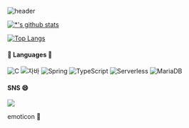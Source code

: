 ![header](https://capsule-render.vercel.app/api?type=waving&color=feac5e&height=300&section=header&text=Hyewon%20Kim&fontColor=&fontSize=90&)

[![*'s github stats](https://github-readme-stats.vercel.app/api?username=gpdnjs0282)](https://github.com/gpdnjs0282)

[![Top Langs](https://github-readme-stats.vercel.app/api/top-langs/?username=gpdnjs0282)](https://github.com/gpdnjs0282/github-readme-stats)

#### 🧰 Languages 🧰
![C](https://img.shields.io/badge/-C-123456?style=flat-square&logo=C&logoColor=black)
![자바](https://img.shields.io/badge/-자바-007396?style=flat&logo=Java&logoColor=ffffff)
![Spring](https://img.shields.io/badge/-Spring-6DB33F?style=for-the-badge&logo=Spring&logoColor=white)
![TypeScript](https://img.shields.io/badge/-TypeScript-3178C6?style=flat-square&logo=TypeScript&logoColor=white)
![Serverless](https://img.shields.io/badge/-Serverless-FD5750?style=flat-square&logo=Serverless&logoColor=magenta)
![MariaDB](https://img.shields.io/badge/-MariaDB-1F305F?style=flat-square&logo=mariadb&logoColor=white)


#### SNS 😄
<a href="[https://www.instagram.com/rlapshss]" target="_blank"><img src="https://img.shields.io/badge/💙instagram💙-[A3DCBE]?style=flat-square&logo=instagram&logoColor=white"/></a>

emoticon
💚

